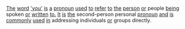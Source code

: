 [The](./the.md) [word](./word.md) ['you'](./you.md) [is](./is.md) [a](./a.md) [pronoun](./pronoun.md) [used](./used.md) [to](./to.md) [refer](./refer.md) [to](./to.md) [the](./the.md) [person](./person.md) [or](./or.md) people [being](./being.md) spoken [or](./or.md) [written](./written.md) [to.](./to.md) [It](./it.md) [is](./is.md) [the](./the.md) second-person personal [pronoun](./pronoun.md) [and](./and.md) [is](./is.md) [commonly](./commonly.md) [used](./used.md) [in](./in.md) addressing individuals [or](./or.md) groups directly.
